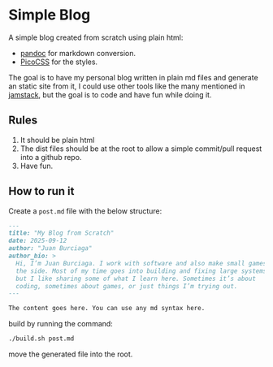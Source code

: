 # Simple Blog

A simple blog created from scratch using plain html:
- [pandoc](https://pandoc.org/) for markdown conversion.
- [PicoCSS](https://picocss.com/) for the styles.


The goal is to have my personal blog written in plain md files and generate an static site from it, I could use other tools like the many mentioned in [jamstack](https://jamstack.org/generators/), but the goal is to code and have fun while doing it.


## Rules

1. It should be plain html
2. The dist files should be at the root to allow a simple commit/pull request into a github repo.
3. Have fun.

## How to run it

Create a `post.md` file with the below structure:

```md
---
title: "My Blog from Scratch"
date: 2025-09-12
author: "Juan Burciaga"
author_bio: >
  Hi, I’m Juan Burciaga. I work with software and also make small games on
  the side. Most of my time goes into building and fixing large systems,
  but I like sharing some of what I learn here. Sometimes it’s about
  coding, sometimes about games, or just things I’m trying out.
---

The content goes here. You can use any md syntax here.

```

build by running the command:

```bash
./build.sh post.md
```

move the generated file into the root.